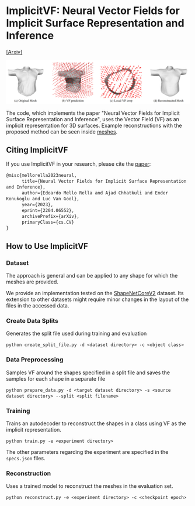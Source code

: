 # ImplicitVF: Neural Vector Fields for Implicit Surface Representation and Inference

[[Arxiv]](https://arxiv.org/abs/2204.06552)

![method_fig](figs/method.png)

The code, which implements the paper "Neural Vector Fields for Implicit Surface Representation and Inference", uses the Vector Field (VF) as an implicit representation for 3D surfaces.
Example reconstructions with the proposed method can be seen inside [meshes](meshes/).

## Citing ImplicitVF

If you use ImplicitVF in your research, please cite the
[paper](https://arxiv.org/abs/2204.06552):
```
@misc{mellorella2023neural,
      title={Neural Vector Fields for Implicit Surface Representation and Inference}, 
      author={Edoardo Mello Rella and Ajad Chhatkuli and Ender Konukoglu and Luc Van Gool},
      year={2023},
      eprint={2204.06552},
      archivePrefix={arXiv},
      primaryClass={cs.CV}
}
```

## How to Use ImplicitVF

<!-- ### Python Requirements -->

### Dataset

The approach is general and can be applied to any shape for which the meshes are provided.

We provide an implementation tested on the [ShapeNetCoreV2](https://shapenet.org/) dataset. Its extension to other datasets might require minor changes in the layout of the files in the accessed data.

### Create Data Splits

Generates the split file used during training and evaluation

```
python create_split_file.py -d <dataset directory> -c <object class>
```

### Data Preprocessing

Samples VF around the shapes specified in a split file and saves the samples for each shape in a separate file

```
python prepare_data.py -d <target dataset directory> -s <source dataset directory> --split <split filename>
```

### Training

Trains an autodecoder to reconstruct the shapes in a class using VF as the implicit representation.

```
python train.py -e <experiment directory>
```

The other parameters regarding the experiment are specified in the ```specs.json``` files.

### Reconstruction

Uses a trained model to reconstruct the meshes in the evaluation set.

```
python reconstruct.py -e <experiment directory> -c <checkpoint epoch>
```